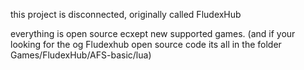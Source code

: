 this project is disconnected, originally called FludexHub

everything is open source ecxept new supported games.
(and if your looking for the og Fludexhub open source code its all in the folder Games/FludexHub/AFS-basic/lua)

